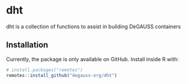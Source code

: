 # dht

<!-- badges: start -->
<!-- badges: end -->

dht is a collection of functions to assist in building DeGAUSS containers

## Installation

Currently, the package is only available on GitHub. Install inside R with:

``` r
# install.packages("remotes")
remotes::install_github("degauss-org/dht")
```
